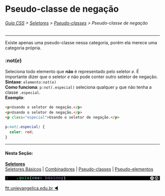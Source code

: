 # Pseudo-classe de negação
###### [Guia CSS](../README.md) > [Seletores](./seletores.md) > [Pseudo-classes](./pseudo-classes.md) > Pseudo-classe de negação
---

Existe apenas uma pseudo-classe nessa categoria, porém ela merece uma categoria própria.

### :not(*e*)

Seleciona todo elemento que **não** é representado pelo seletor *e*. É importante dizer que o seletor *e* não pode conter outro seletor de negação.
**Sintaxe**: `elemento:not(e)`  
**Como funciona**: `p:not(.especial)` seleciona qualquer `p` que não tenha a classe `.especial`.  
**Exemplo**:  
```html
<p>Usando o seletor de negação.</p>
<p>Usando o seletor de negação.</p>
<p class="especial">Usando o seletor de negação.</p>
```
```css
p:not(.especial) {
  color: red;
}
```

---
#### Nesta Seção:
[**Seletores**](./seletores.md)   
[Seletores Básicos](./seletores-basicos.md) | [Combinadores](./combinadores.md) | [Pseudo-classes](./pseudo-classes.md) | [Pseudo-elementos](./pseudo-elementos.md)

<img src="../assets/guia-css-linha-horizontal.jpg">

[ftt.unievangelica.edu.br :arrow_backward:](http://ftt.unievangelica.edu.br) 
